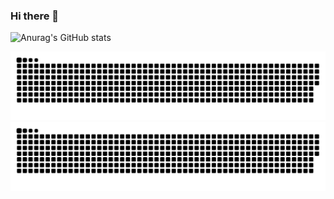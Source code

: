 ### Hi there 👋

<!--
**IgorAugust0/IgorAugust0** is a ✨ _special_ ✨ repository because its `README.md` (this file) appears on your GitHub profile.

Here are some ideas to get you started:

- 🔭 I’m currently working on ...
- 🌱 I’m currently learning ...
- 👯 I’m looking to collaborate on ...
- 🤔 I’m looking for help with ...
- 💬 Ask me about ...
- 📫 How to reach me: ...
- 😄 Pronouns: ...
- ⚡ Fun fact: ...
-->
![Anurag's GitHub stats](https://github-readme-stats.vercel.app/api?username=IgorAugust0&theme=tokyonight&show_icons=true&count_private=true)
<!--![Top Langs](https://github-readme-stats.vercel.app/api/top-langs/?username=IgorAugust0&layout=compact&theme=tokyonight) -->
![github contribution grid snake animation](https://raw.githubusercontent.com/IgorAugust0/IgorAugust0/output/github-contribution-grid-snake-dark.svg#gh-dark-mode-only)![github contribution grid snake animation](https://raw.githubusercontent.com/IgorAugust0/IgorAugust0/output/github-contribution-grid-snake.svg#gh-light-mode-only)
